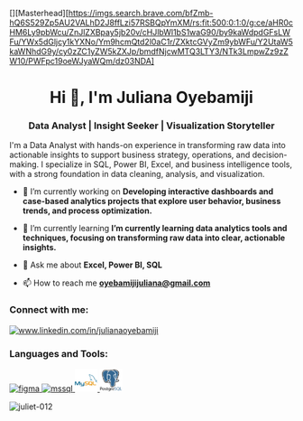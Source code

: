 [][Masterhead][https://imgs.search.brave.com/bfZmb-hQ6S529Zp5AU2VALhD2J8ffLzi57RSBQpYmXM/rs:fit:500:0:1:0/g:ce/aHR0cHM6Ly9pbWcu/ZnJlZXBpay5jb20v/cHJlbWl1bS1waG90/by9kaWdpdGFsLWFu/YWx5dGljcy1kYXNo/Ym9hcmQtd2l0aC1r/ZXktcGVyZm9ybWFu/Y2UtaW5kaWNhdG9y/cy0zZC1yZW5kZXJp/bmdfNjcwMTQ3LTY3/NTk3LmpwZz9zZW10/PWFpc19oeWJyaWQm/dz03NDA]

<h1 align="center">Hi 👋, I'm Juliana Oyebamiji</h1>
<h3 align="center">Data Analyst | Insight Seeker | Visualization Storyteller</h3>

I'm a Data Analyst with hands-on experience in transforming raw data into actionable insights to support business strategy, operations, and decision-making. I specialize in SQL, Power BI, Excel, and business intelligence tools, with a strong foundation in data cleaning, analysis, and visualization.

- 🔭 I’m currently working on **Developing interactive dashboards and case-based analytics projects that explore user behavior, business trends, and process optimization.**

- 🌱 I’m currently learning **I’m currently learning data analytics tools and techniques, focusing on transforming raw data into clear, actionable insights.**

- 💬 Ask me about **Excel, Power BI, SQL**

- 📫 How to reach me **oyebamijijuliana@gmail.com**

<h3 align="left">Connect with me:</h3>
<p align="left">
<a href="https://linkedin.com/in/www.linkedin.com/in/julianaoyebamiji" target="blank"><img align="center" src="https://raw.githubusercontent.com/rahuldkjain/github-profile-readme-generator/master/src/images/icons/Social/linked-in-alt.svg" alt="www.linkedin.com/in/julianaoyebamiji" height="30" width="40" /></a>
</p>

<h3 align="left">Languages and Tools:</h3>
<p align="left"> <a href="https://www.figma.com/" target="_blank" rel="noreferrer"> <img src="https://www.vectorlogo.zone/logos/figma/figma-icon.svg" alt="figma" width="40" height="40"/> </a> <a href="https://www.microsoft.com/en-us/sql-server" target="_blank" rel="noreferrer"> <img src="https://www.svgrepo.com/show/303229/microsoft-sql-server-logo.svg" alt="mssql" width="40" height="40"/> </a> <a href="https://www.mysql.com/" target="_blank" rel="noreferrer"> <img src="https://raw.githubusercontent.com/devicons/devicon/master/icons/mysql/mysql-original-wordmark.svg" alt="mysql" width="40" height="40"/> </a> <a href="https://www.postgresql.org" target="_blank" rel="noreferrer"> <img src="https://raw.githubusercontent.com/devicons/devicon/master/icons/postgresql/postgresql-original-wordmark.svg" alt="postgresql" width="40" height="40"/> </a> </p>

<p><img align="center" src="https://github-readme-stats.vercel.app/api/top-langs?username=juliet-012&show_icons=true&locale=en&layout=compact" alt="juliet-012" /></p>
